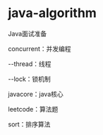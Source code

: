 # java-algorithm
Java面试准备


concurrent：并发编程

  --thread：线程
  
  --lock：锁机制
  
javacore：java核心

leetcode：算法题

sort：排序算法


